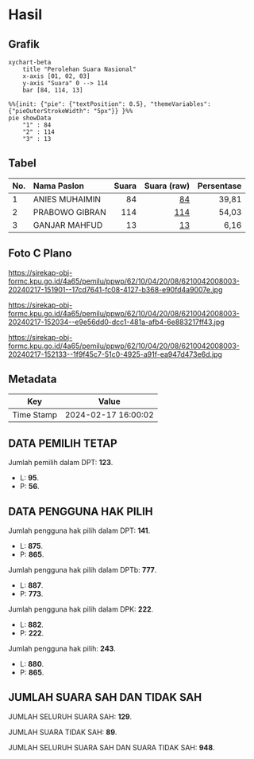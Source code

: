 # Hasil

## Grafik

```mermaid
xychart-beta
    title "Perolehan Suara Nasional"
    x-axis [01, 02, 03]
    y-axis "Suara" 0 --> 114
    bar [84, 114, 13]
```

```mermaid
%%{init: {"pie": {"textPosition": 0.5}, "themeVariables": {"pieOuterStrokeWidth": "5px"}} }%%
pie showData
    "1" : 84
    "2" : 114
    "3" : 13
```

## Tabel

| No. | Nama Paslon    | Suara | Suara (raw) | Persentase |
|:--- |:-------------- | -----:| -----------:| ----------:|
| 1   | ANIES MUHAIMIN | 84    | [84][p-1]   | 39,81      |
| 2   | PRABOWO GIBRAN | 114   | [114][p-2]  | 54,03      |
| 3   | GANJAR MAHFUD  | 13    | [13][p-3]   | 6,16       |


[p-1]: https://github.com/gigit-pemilu/pemilu-2024/blob/main/pilpres/hitung-suara/sub/62-kalimantan-tengah/sub/10-gunung-mas/sub/04-kahayan-hulu-utara/sub/2008-tumbang-pasangon/sub/003-tps/sub/paslon-1.txt
[p-2]: https://github.com/gigit-pemilu/pemilu-2024/blob/main/pilpres/hitung-suara/sub/62-kalimantan-tengah/sub/10-gunung-mas/sub/04-kahayan-hulu-utara/sub/2008-tumbang-pasangon/sub/003-tps/sub/paslon-2.txt
[p-3]: https://github.com/gigit-pemilu/pemilu-2024/blob/main/pilpres/hitung-suara/sub/62-kalimantan-tengah/sub/10-gunung-mas/sub/04-kahayan-hulu-utara/sub/2008-tumbang-pasangon/sub/003-tps/sub/paslon-3.txt

## Foto C Plano

https://sirekap-obj-formc.kpu.go.id/4a65/pemilu/ppwp/62/10/04/20/08/6210042008003-20240217-151901--17cd7641-fc08-4127-b368-e90fd4a9007e.jpg

https://sirekap-obj-formc.kpu.go.id/4a65/pemilu/ppwp/62/10/04/20/08/6210042008003-20240217-152034--e9e56dd0-dcc1-481a-afb4-6e883217ff43.jpg

https://sirekap-obj-formc.kpu.go.id/4a65/pemilu/ppwp/62/10/04/20/08/6210042008003-20240217-152133--1f9f45c7-51c0-4925-a91f-ea947d473e6d.jpg


## Metadata

| Key        | Value               |
| ---------- | ------------------- |
| Time Stamp | 2024-02-17 16:00:02 |


## DATA PEMILIH TETAP

Jumlah pemilih dalam DPT: **123**.
 * L: **95**.
 * P: **56**.

## DATA PENGGUNA HAK PILIH

Jumlah pengguna hak pilih dalam DPT: **141**.
 * L: **875**.
 * P: **865**.

Jumlah pengguna hak pilih dalam DPTb: **777**.
 * L: **887**.
 * P: **773**.

Jumlah pengguna hak pilih dalam DPK: **222**.
 * L: **882**.
 * P: **222**.

Jumlah pengguna hak pilih: **243**.
 * L: **880**.
 * P: **865**.

## JUMLAH SUARA SAH DAN TIDAK SAH

JUMLAH SELURUH SUARA SAH: **129**.

JUMLAH SUARA TIDAK SAH: **89**.

JUMLAH SELURUH SUARA SAH DAN SUARA TIDAK SAH: **948**.


